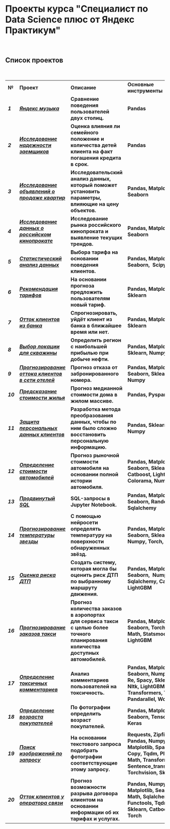 # Проекты курса "Специалист по Data Science плюс от Яндекс Практикум"

&nbsp;

## Список проектов

&nbsp;

|     |     |     |     |
| --- | --- | --- | --- |
| **№** | **Проект** | **Описание** | **Основные инструменты** |
| ***1*** | [***Яндекс музыка***](https://github.com/AVKopt/Yandex_Practicum/tree/main/%D0%AF%D0%BD%D0%B4%D0%B5%D0%BA%D1%81%20%D0%BC%D1%83%D0%B7%D1%8B%D0%BA%D0%B0) | **Сравнение поведения пользователей двух столиц.** | **Pandas** |
| ***2*** | ***[Исследование надежности заемщиков](https://github.com/AVKopt/Yandex_Practicum/tree/main/Исследование%20надежности%20заемщиков)*** | **Оценка влияния ли семейного положение и количества детей клиента на факт погашения кредита в срок.** | **Pandas** |
| ***3*** | [***Исследование объявлений о продаже квартир***](https://github.com/AVKopt/Yandex_Practicum/tree/main/%D0%98%D1%81%D1%81%D0%BB%D0%B5%D0%B4%D0%BE%D0%B2%D0%B0%D0%BD%D0%B8%D0%B5%20%D0%BE%D0%B1%D1%8A%D1%8F%D0%B2%D0%BB%D0%B5%D0%BD%D0%B8%D0%B9%20%D0%BE%20%D0%BF%D1%80%D0%BE%D0%B4%D0%B0%D0%B6%D0%B5%20%D0%BA%D0%B2%D0%B0%D1%80%D1%82%D0%B8%D1%80) | **Исследовательский анализ данных, который поможет установить параметры, влияющие на цену объектов.** | **Pandas, Matplotlib, Seaborn** |
| ***4*** | [***Исследование данных о российском кинопрокате***](https://github.com/AVKopt/Yandex_Practicum/tree/main/%D0%98%D1%81%D1%81%D0%BB%D0%B5%D0%B4%D0%BE%D0%B2%D0%B0%D0%BD%D0%B8%D0%B5%20%D0%B4%D0%B0%D0%BD%D0%BD%D1%8B%D1%85%20%D0%BE%20%D1%80%D0%BE%D1%81%D1%81%D0%B8%D0%B9%D1%81%D0%BA%D0%BE%D0%BC%20%D0%BA%D0%B8%D0%BD%D0%BE%D0%BF%D1%80%D0%BE%D0%BA%D0%B0%D1%82%D0%B5) | **Исследование рынка российского кинопроката и выявление текущих трендов.** | **Pandas, Matplotlib, Seaborn** |
| ***5*** | [***Статистический анализ данных***](https://github.com/AVKopt/Yandex_Practicum/tree/main/%D0%A1%D1%82%D0%B0%D1%82%D0%B8%D1%81%D1%82%D0%B8%D1%87%D0%B5%D1%81%D0%BA%D0%B8%D0%B9%20%D0%B0%D0%BD%D0%B0%D0%BB%D0%B8%D0%B7%20%D0%B4%D0%B0%D0%BD%D0%BD%D1%8B%D1%85) | **Выбора тарифа на основании поведения клиентов.** | **Pandas, Matplotlib, Seaborn,  Scipy** |
| ***6*** | [***Рекомендация тарифов***](https://github.com/AVKopt/Yandex_Practicum/tree/main/%D0%A0%D0%B5%D0%BA%D0%BE%D0%BC%D0%B5%D0%BD%D0%B4%D0%B0%D1%86%D0%B8%D1%8F%20%D1%82%D0%B0%D1%80%D0%B8%D1%84%D0%BE%D0%B2) | **На основании прогноза предложить пользователям новый тариф.** | **Pandas, Matplotlib, Sklearn** |
| ***7*** | [***Отток клиентов из банка***](https://github.com/AVKopt/Yandex_Practicum/tree/main/%D0%9E%D1%82%D1%82%D0%BE%D0%BA%20%D0%BA%D0%BB%D0%B8%D0%B5%D0%BD%D1%82%D0%BE%D0%B2%20%D0%B8%D0%B7%20%D0%B1%D0%B0%D0%BD%D0%BA%D0%B0) | **Спрогнозировать, уйдёт клиент из банка в ближайшее время или нет.** | **Pandas, Matplotlib, Sklearn** |
| ***8*** | [***Выбор локации для скважины***](https://github.com/AVKopt/Yandex_Practicum/tree/main/%D0%92%D1%8B%D0%B1%D0%BE%D1%80%20%D0%BB%D0%BE%D0%BA%D0%B0%D1%86%D0%B8%D0%B8%20%D0%B4%D0%BB%D1%8F%20%D1%81%D0%BA%D0%B2%D0%B0%D0%B6%D0%B8%D0%BD%D1%8B) | **Определить регион с наибольшей прибылью при добыче нефти.** | **Pandas, Matplotlib, Sklearn, Numpy** |
| ***9*** | [***Прогнозирование оттока клиентов в сети отелей***](/app/joplin-desktop/resources/app/%D0%9F%D1%80%D0%BE%D0%B3%D0%BD%D0%BE%D0%B7%D0%B8%D1%80%D0%BE%D0%B2%D0%B0%D0%BD%D0%B8%D0%B5%20%D0%BE%D1%82%D1%82%D0%BE%D0%BA%D0%B0%20%D0%BA%D0%BB%D0%B8%D0%B5%D0%BD%D1%82%D0%BE%D0%B2%20%D0%B2%20%D1%81%D0%B5%D1%82%D0%B8%20%D0%BE%D1%82%D0%B5%D0%BB%D0%B5%D0%B9) | **Прогноз отказа от забронированного номера.** | **Pandas, Matplotlib, Seaborn, Sklearn, Numpy** |
| ***10*** | [***Предсказание стоимости жилья***](https://github.com/AVKopt/Yandex_Practicum/tree/main/%D0%9F%D1%80%D0%B5%D0%B4%D1%81%D0%BA%D0%B0%D0%B7%D0%B0%D0%BD%D0%B8%D0%B5%20%D1%81%D1%82%D0%BE%D0%B8%D0%BC%D0%BE%D1%81%D1%82%D0%B8%20%D0%B6%D0%B8%D0%BB%D1%8C%D1%8F) | **Прогноз медианной стоимости дома в жилом массиве.** | **Pandas, Pyspark** |
| ***11*** | [***Защита персональных данных клиентов***](https://github.com/AVKopt/Yandex_Practicum/tree/main/%D0%97%D0%B0%D1%89%D0%B8%D1%82%D0%B0%20%D0%B4%D0%B0%D0%BD%D0%BD%D1%8B%D1%85%20%D0%BA%D0%BB%D0%B5%D0%BD%D1%82%D0%BE%D0%B2) | **Разработка метода преобразования данных, чтобы по ним было сложно восстановить персональную информацию.** | **Pandas, Sklearn, Numpy** |
| ***12*** | [***Определение стоимости автомобилей***](https://github.com/AVKopt/Yandex_Practicum/tree/main/%D0%9E%D0%BF%D1%80%D0%B5%D0%B4%D0%B5%D0%BB%D0%B5%D0%BD%D0%B8%D0%B5%20%D1%81%D1%82%D0%BE%D0%B8%D0%BC%D0%BE%D1%81%D1%82%D0%B8%20%D0%B0%D0%B2%D1%82%D0%BE%D0%BC%D0%BE%D0%B1%D0%B8%D0%BB%D0%B5%D0%B9) | **Прогноз рыночной стоимости автомобиля на основании полной истории автомобиля.** | **Pandas, Matplotlib, Seaborn, Sklearn, Catboost, LightGBM, Colorama, Numpy, Time** |
| ***13*** | [***Продвинутый SQL***](https://github.com/AVKopt/Yandex_Practicum/tree/main/%D0%9F%D1%80%D0%BE%D0%B4%D0%B2%D0%B8%D0%BD%D1%83%D1%82%D1%8B%D0%B9%20SQL) | **SQL-запросы в Jupyter Notebook.** | **Pandas, Matplotlib, Seaborn, Random, Sqlalchemy** |
| ***14*** | [***Прогнозирование температуры звезды***](https://github.com/AVKopt/Yandex_Practicum/tree/main/%D0%9F%D1%80%D0%BE%D0%B3%D0%BD%D0%BE%D0%B7%D0%B8%D1%80%D0%BE%D0%B2%D0%B0%D0%BD%D0%B8%D0%B5%20%D1%82%D0%B5%D0%BC%D0%BF%D0%B5%D1%80%D0%B0%D1%82%D1%83%D1%80%D1%8B%20%D0%B7%D0%B2%D0%B5%D0%B7%D0%B4%D1%8B) | **С помощью нейросети определять температуру на поверхности обнаруженных звёзд.** | **Pandas, Matplotlib, Seaborn, Sklearn, Numpy, Torch, Math** |
| ***15*** | [***Оценка риска ДТП***](https://github.com/AVKopt/Yandex_Practicum/tree/main/%D0%9E%D1%86%D0%B5%D0%BD%D0%BA%D0%B0%20%D1%80%D0%B8%D1%81%D0%BA%D0%B0%20%D0%94%D0%A2%D0%9F) | **Создать систему, которая могла бы оценить риск ДТП по выбранному маршруту движения.** | **Pandas, Matplotlib, Seaborn,  Numpy, Sqlalchemy, Catboost, LightGBM** |
| ***16*** | [***Прогнозирование заказов такси***](https://github.com/AVKopt/Yandex_Practicum/tree/main/%D0%9F%D1%80%D0%B5%D0%B4%D1%81%D0%BA%D0%B0%D0%B7%D0%B0%D0%BD%D0%B8%D0%B5%20%D0%BA%D0%BE%D0%BB%D0%B8%D1%87%D0%B5%D1%81%D1%82%D0%B2%D0%B0%20%D0%B7%D0%B0%D0%BA%D0%B0%D0%B7%D0%BE%D0%B2%20%D1%82%D0%B0%D0%BA%D1%81%D0%B8) | **Прогноз количества заказов в аэропортах**  <br>**для сервиса такси с целью более точного планирования количества доступных** **автомобилей.** | **Pandas, Matplotlib, Seaborn, Torch, Numpy, Math, Statsmodels, LightGBM** |
| ***17*** | [***Определение токсичных комментариев***](https://github.com/AVKopt/Yandex_Practicum/tree/main/%D0%9E%D0%BF%D1%80%D0%B5%D0%B4%D0%B5%D0%BB%D0%B5%D0%BD%D0%B8%D0%B5%20%D1%82%D0%BE%D0%BA%D1%81%D0%B8%D1%87%D0%BD%D1%8B%D1%85%20%D0%BA%D0%BE%D0%BC%D0%BC%D0%B5%D0%BD%D1%82%D0%B0%D1%80%D0%B8%D0%B5%D0%B2%20NLP) | **Анализ комментариев пользователей на токсичность.** | **Pandas, Matplotlib, Seaborn, Numpy, Copy, Re, Spacy, Sklearn, Nltk, LightGBM, Torch, Transformers, Tqdm, Pandarallel, Wordcloud** |
| ***18*** | **[*Определение возраста покупателей*](https://github.com/AVKopt/Yandex_Practicum/tree/main/%D0%9E%D0%BF%D1%80%D0%B5%D0%B4%D0%B5%D0%BB%D0%B5%D0%BD%D0%B8%D0%B5%20%D0%B2%D0%BE%D0%B7%D1%80%D0%B0%D1%81%D1%82%D0%B0%20%D0%BF%D0%BE%D0%BA%D1%83%D0%BF%D0%B0%D1%82%D0%B5%D0%BB%D0%B5%D0%B9)** | **По фотографии определить возраст покупателей.** | **Pandas, Matplotlib, Seaborn, Tensorflow, Keras** |
| ***19*** | [***Поиск изображений по запросу***](https://github.com/AVKopt/Yandex_Practicum/tree/main/%D0%9F%D0%BE%D0%B8%D1%81%D0%BA%20%D0%B8%D0%B7%D0%BE%D0%B1%D1%80%D0%B0%D0%B6%D0%B5%D0%BD%D0%B8%D0%B9%20%D0%BF%D0%BE%20%D0%B7%D0%B0%D0%BF%D1%80%D0%BE%D1%81%D1%83) | **На основании текстового запроса подобрать фотографии соответствующие этому запросу.** | **Requests, Zipfile, Pandas, Numpy, Matplotlib, Spacy, Re, Copy, Tqdm, PIL, Torch, Math, Transformers, Sentence\_transformers, Torchvision, Sklearn** |
| ***20*** | [***Отток клиентов у оператора связи***](https://github.com/AVKopt/Yandex_Practicum/tree/main/%D0%9E%D1%82%D1%82%D0%BE%D0%BA%20%D0%BA%D0%BB%D0%B8%D0%B5%D0%BD%D1%82%D0%BE%D0%B2%20%D0%BE%D0%BF%D0%B5%D1%80%D0%B0%D1%82%D0%BE%D1%80%D0%B0%20%D1%81%D0%B2%D1%8F%D0%B7%D0%B8) | **Прогноз возможности разрыва договора клиентом на основании  информации об их тарифах и услугах.** | **Pandas, Numpy, Matplotlib, Seaborn, Math, Sqlalchemy, Functools, Tqdm, Scipy, Sklearn, Catboost, Torch** |

&nbsp;